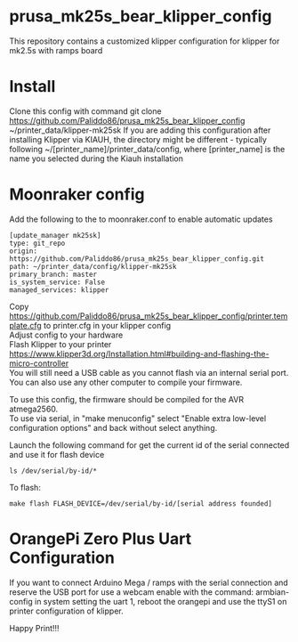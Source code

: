 # prusa_mk25s_bear_klipper_config
This repository contains a customized klipper configuration for klipper for mk2.5s with ramps board

# Install

Clone this config with command git clone https://github.com/Paliddo86/prusa_mk25s_bear_klipper_config ~/printer_data/klipper-mk25sk
If you are adding this configuration after installing Klipper via KIAUH, the directory might be different - typically following ~/[printer_name]/printer_data/config, where [printer_name] is the name you selected during the Kiauh installation

# Moonraker config
Add the following to the to moonraker.conf to enable automatic updates
```
[update_manager mk25sk]
type: git_repo
origin: https://github.com/Paliddo86/prusa_mk25s_bear_klipper_config.git
path: ~/printer_data/config/klipper-mk25sk
primary_branch: master
is_system_service: False
managed_services: klipper
```
Copy https://github.com/Paliddo86/prusa_mk25s_bear_klipper_config/printer.template.cfg to printer.cfg in your klipper config  
Adjust config to your hardware  
Flash Klipper to your printer https://www.klipper3d.org/Installation.html#building-and-flashing-the-micro-controller  
You will still need a USB cable as you cannot flash via an internal serial port. You can also use any other computer to compile your firmware.  

To use this config, the firmware should be compiled for the AVR atmega2560.  
To use via serial, in "make menuconfig" select "Enable extra low-level configuration options" and back without select anything.

Launch the following command for get the current id of the serial connected and use it for flash device
```
ls /dev/serial/by-id/*
```
To flash:
```
make flash FLASH_DEVICE=/dev/serial/by-id/[serial address founded]
```
# OrangePi Zero Plus Uart Configuration
If you want to connect Arduino Mega / ramps with the serial connection and reserve the USB port for use a webcam enable with the command:
armbian-config in system setting the uart 1, reboot the orangepi and use the ttyS1 on printer configuration of klipper.

Happy Print!!!

